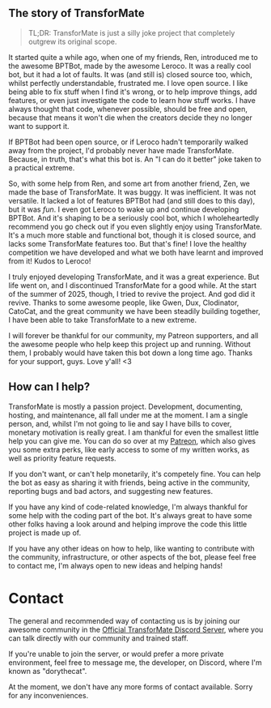 ## The story of TransforMate
> TL;DR: TransforMate is just a silly joke project that completely outgrew its
> original scope.

It started quite a while ago, when one of my friends, Ren, introduced me to the
awesome BPTBot, made by the awesome Leroco. It was a really cool bot, but it had a
lot of faults. It was (and still is) closed source too, which, whilst perfectly
understandable, frustrated me.  I love open source. I like being able to fix stuff
when I find it's wrong, or to help improve things, add features, or even just
investigate the code to learn how stuff works. I have always thought that code,
whenever possible, should be free and open, because that means it won't die when
the creators decide they no longer want to support it.

If BPTBot had been open source, or if Leroco hadn't temporarily walked away from the
project, I'd probably never have made TransforMate. Because, in truth, that's what
this bot is. An "I can do it better" joke taken to a practical extreme.

So, with some help from Ren, and some art from another friend, Zen, we made the
base of TransforMate. It was buggy. It was inefficient. It was not versatile. It
lacked a lot of features BPTBot had (and still does to this day), but it was *fun*.
I even got Leroco to wake up and continue developing BPTBot. And it's shaping to be
a seriously cool bot, which I wholeheartedly recommend you go check out if you even
slightly enjoy using TransforMate. It's a much more stable and functional bot, though
it is closed source, and lacks some TransforMate features too. But that's fine! I
love the healthy competition we have developed and what we both have learnt and
improved from it! Kudos to Leroco!

I truly enjoyed developing TransforMate, and it was a great experience. But life
went on, and I discontinued TransforMate for a good while. At the start of the summer
of 2025, though, I tried to revive the project. And god did it revive. Thanks to
some awesome people, like Gwen, Dux, Clodinator, CatoCat, and the great community we
have been steadily building together, I have been able to take TransforMate to a new
extreme.

I will forever be thankful for our community, my Patreon supporters, and all the
awesome people who help keep this project up and running. Without them, I probably
would have taken this bot down a long time ago. Thanks for your support, guys.
Love y'all! <3

## How can I help?
TransforMate is mostly a passion project. Development, documenting, hosting, and
maintenance, all fall under me at the moment. I am a single person, and, whilst I'm
not going to lie and say I have bills to cover, monetary motivation is really great.
I am thankful for even the smallest little help you can give me. You can do so over
at my [Patreon](https://www.patreon.com/dorythecat), which also gives you some extra
perks, like early access to some of my written works, as well as priority feature
requests.

If you don't want, or can't help monetarily, it's competely fine. You can help the
bot as easy as sharing it with friends, being active in the community, reporting
bugs and bad actors, and suggesting new features.

If you have any kind of code-related knowledge, I'm always thankful for some help
with the coding part of the bot. It's always great to have some other folks having
a look around and helping improve the code this little project is made up of.

If you have any other ideas on how to help, like wanting to contribute with the
community, infrastructure, or other aspects of the bot, please feel free to
contact me, I'm always open to new ideas and helping hands!

# Contact
The general and recommended way of contacting us is by joining our awesome community
in the [Official TransforMate Discord Server](https://discord.gg/uGjWk2SRf6), where
you can talk directly with our community and trained staff.

If you're unable to join the server, or would prefer a more private environment, feel
free to message me, the developer, on Discord, where I'm known as "dorythecat".

At the moment, we don't have any more forms of contact available. Sorry for any
inconveniences.